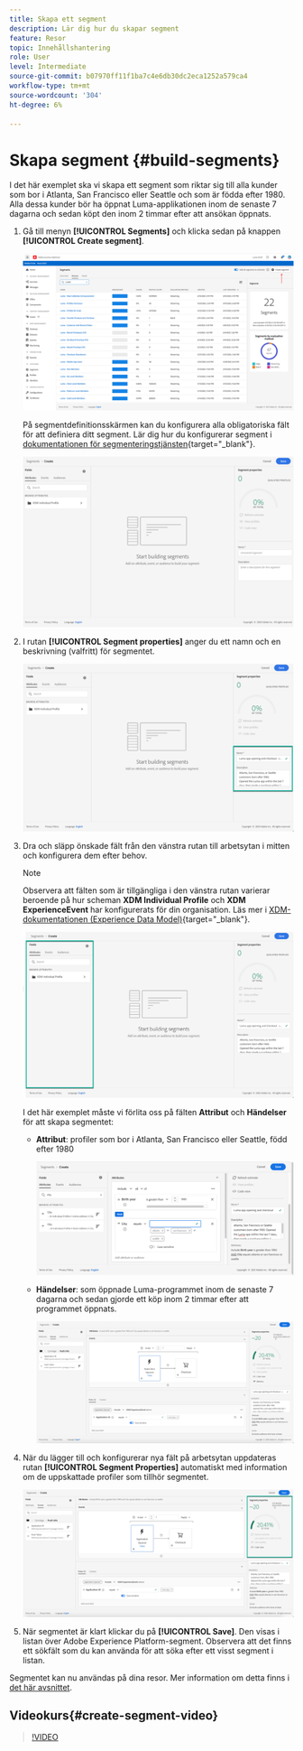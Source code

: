 ```yaml
---
title: Skapa ett segment
description: Lär dig hur du skapar segment
feature: Resor
topic: Innehållshantering
role: User
level: Intermediate
source-git-commit: b07970ff11f1ba7c4e6db30dc2eca1252a579ca4
workflow-type: tm+mt
source-wordcount: '304'
ht-degree: 6%

---
```


# Skapa segment {#build-segments}

I det här exemplet ska vi skapa ett segment som riktar sig till alla kunder som bor i Atlanta, San Francisco eller Seattle och som är födda efter 1980. Alla dessa kunder bör ha öppnat Luma-applikationen inom de senaste 7 dagarna och sedan köpt den inom 2 timmar efter att ansökan öppnats.

1. Gå till menyn **[!UICONTROL Segments]** och klicka sedan på knappen **[!UICONTROL Create segment]**.

   ![](../assets/create-segment.png)

   På segmentdefinitionsskärmen kan du konfigurera alla obligatoriska fält för att definiera ditt segment. Lär dig hur du konfigurerar segment i [dokumentationen för segmenteringstjänsten](https://experienceleague.adobe.com/docs/experience-platform/segmentation/ui/overview.html){target=&quot;_blank&quot;}.

   ![](../assets/segment-builder.png)

1. I rutan **[!UICONTROL Segment properties]** anger du ett namn och en beskrivning (valfritt) för segmentet.

   ![](../assets/segment-properties.png)

1. Dra och släpp önskade fält från den vänstra rutan till arbetsytan i mitten och konfigurera dem efter behov.

   >[!NOTE]
   >
   >Observera att fälten som är tillgängliga i den vänstra rutan varierar beroende på hur scheman **XDM Individual Profile** och **XDM ExperienceEvent** har konfigurerats för din organisation.  Läs mer i [XDM-dokumentationen (Experience Data Model)](https://experienceleague.adobe.com/docs/experience-platform/xdm/home.html?lang=sv){target=&quot;_blank&quot;}.

   ![](../assets/drag-fields.png)

   I det här exemplet måste vi förlita oss på fälten **Attribut** och **Händelser** för att skapa segmentet:

   * **Attribut**: profiler som bor i Atlanta, San Francisco eller Seattle, född efter 1980

      ![](../assets/add-attributes.png)

   * **Händelser**: som öppnade Luma-programmet inom de senaste 7 dagarna och sedan gjorde ett köp inom 2 timmar efter att programmet öppnats.

      ![](../assets/add-events.png)

1. När du lägger till och konfigurerar nya fält på arbetsytan uppdateras rutan **[!UICONTROL Segment Properties]** automatiskt med information om de uppskattade profiler som tillhör segmentet.

   ![](../assets/segment-estimate.png)

1. När segmentet är klart klickar du på **[!UICONTROL Save]**. Den visas i listan över Adobe Experience Platform-segment. Observera att det finns ett sökfält som du kan använda för att söka efter ett visst segment i listan.

Segmentet kan nu användas på dina resor. Mer information om detta finns i [det här avsnittet](../segment/about-segments.md).

## Videokurs{#create-segment-video}

>[!VIDEO](https://video.tv.adobe.com/v/334281?quality=12)
